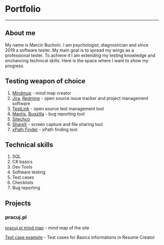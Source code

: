 # Portfolio
-----------
## About me
My name is Marcin Bucholc. I am psychologist, diagnostician and since 2019 a software tester. My main goal is to spread my wings as a professional tester. To achieve it I am extending my testing knowledge and enchancing technical skills. Here is the space where I want to show my progress.

## Testing weapon of choice
1. [Mindmup](https://www.mindmup.com/) - mind map creator
2. [Jira](https://www.atlassian.com/software/jira0), [Redmine](https://www.redmine.org/projects/redmine/wiki) - open source issue tracker and project management software
3. [TestLink](http://testlink.org/) - open source test management tool
4. [Mantis](https://www.mantisbt.org/), [Bugzilla](https://www.bugzilla.org/) - bug reporting tool
5. [Sitechco]()
6. [ShareX](https://getsharex.com/) - screen capture and file sharing tool
7. [xPath Finder](https://chrome.google.com/webstore/detail/xpath-finder/ihnknokegkbpmofmafnkoadfjkhlogph) - xPath finding tool

## Technical skills
1. SQL
2. C# basics
3. Dev Tools
4. Software testing
5. Test cases
6. Checklists
7. Bug reporting

## Projects

### pracuj.pl

[pracuj.pl mind map](https://drive.google.com/file/d/13D-q8j7EQwQP7Hs1pCDXK8ByGU-nYBIJ/view?usp=sharing) - mind map of the site

[Test case example](https://drive.google.com/file/d/1bNCd1GOd7HNieE_N9fv1X4LZJlcgi5wk/view?usp=sharing) - Test cases for Basics informations in Resume Creator
